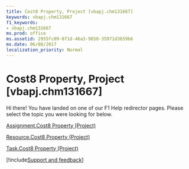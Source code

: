 ```yaml
---
title: Cost8 Property, Project [vbapj.chm131667]
keywords: vbapj.chm131667
f1_keywords:
- vbapj.chm131667
ms.prod: office
ms.assetid: 2955fc09-0f1d-46a3-9850-35971d3659b6
ms.date: 06/08/2017
localization_priority: Normal
---
```



# Cost8 Property, Project [vbapj.chm131667]

Hi there! You have landed on one of our F1 Help redirector pages. Please select the topic you were looking for below.

[Assignment.Cost8 Property (Project)](https://msdn.microsoft.com/library/08c1c081-81af-37f7-00b8-cfc4d29df4e0%28Office.15%29.aspx)

[Resource.Cost8 Property (Project)](https://msdn.microsoft.com/library/97a40251-b4be-aa5f-eb50-16b5a236a1c1%28Office.15%29.aspx)

[Task.Cost8 Property (Project)](https://msdn.microsoft.com/library/41fa705d-1a57-16ab-0494-2b19b78f09f3%28Office.15%29.aspx)

[!include[Support and feedback](~/includes/feedback-boilerplate.md)]